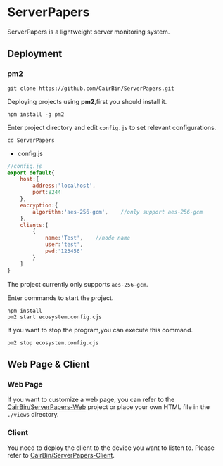 # ServerPapers
ServerPapers is a lightweight server monitoring system.

## Deployment

### pm2

```shell
git clone https://github.com/CairBin/ServerPapers.git
```

Deploying projects using **pm2**,first you should install it.
```shell
npm install -g pm2
```
Enter project directory and edit `config.js` to set relevant configurations.
```shell
cd ServerPapers
```

* config.js
```js
//config.js
export default{
    host:{
        address:'localhost',
        port:8244
    },
    encryption:{
        algorithm:'aes-256-gcm',    //only support aes-256-gcm
    },
    clients:[
        {
            name:'Test',    //node name
            user:'test',
            pwd:'123456'
        }
    ]
}
```
The project currently only supports `aes-256-gcm`.

Enter commands to start the project.
```shell
npm install
pm2 start ecosystem.config.cjs
```
If you want to stop the program,you can execute this command.
```shell
pm2 stop ecosystem.config.cjs
```

## Web Page & Client


### Web Page
If you want to customize a web page, you can refer to the [CairBin/ServerPapers-Web](https://github.com/CairBin/ServerPapers-Web) project or place your own HTML file in the `./views` directory.

### Client
You need to deploy the client to the device you want to listen to.
Please refer to [CairBin/ServerPapers-Client](https://github.com/CairBin/ServerPapers-Client).